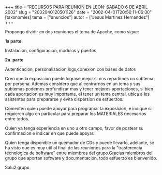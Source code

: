 +++
title = "RECURSOS PARA REUNION EN LEON: SABADO 6 DE ABRIL 2002"
slug = "2002040120501126"
date = "2002-04-01T20:50:11-06:00"
[taxonomies]
tema = ["anuncios"]
autor = ["Jesus Martinez Hernandez"]
+++

Propongo dividir en dos reuniones el tema de Apache, como sigue:

**1a parte:**

Instalacion, configuración, modulos y puertos

**2a. parte**

Autenticacion, personalizacion,logs,conexion con bases de datos

<!-- more -->
Creo que la exposicion puede lograse mejor si nos repartimos un subtema
por persona. Ademas considero que al centrarnos en un tema y sus
subtemas podemos profundizar mas y tener mejores aportaciones, si bien
cada aportacion es muy importante, el tener un tema central, ubica a los
asistentes para prepararse y evita dispersion de esfuerzos.

Comenten quien puede apoyar para programar la exposicion, e indique si
requieren algo en particular para preparar los MATERIALES necesarios
entre todos.

Quien ya tenga experiencia en uno u otro campo, favor de postear su
confirmacion e indicar en que puede apoyar.

Quien tenga disponible un quemador de CDs y puede llevarlo, adelante, se
ha visto que es muy util al final de las reuniones para la "trasferencia
tecnologica de software" entre miembros del grupo.Gracias miembros del
grupo que aportan software y documentacion, todo esfuerzo es bienvenido.

Salu2 grupo

